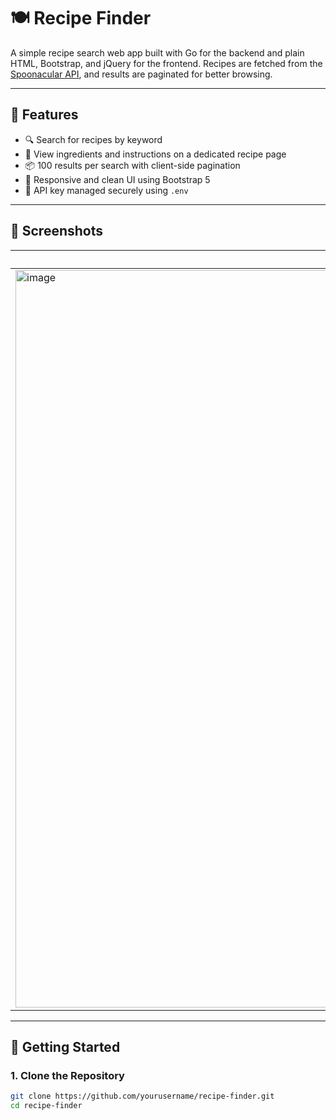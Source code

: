 # 🍽️ Recipe Finder

A simple recipe search web app built with Go for the backend and plain HTML, Bootstrap, and jQuery for the frontend. Recipes are fetched from the [Spoonacular API](https://spoonacular.com/food-api), and results are paginated for better browsing.

---

## 🧰 Features

- 🔍 Search for recipes by keyword
- 📄 View ingredients and instructions on a dedicated recipe page
- 📦 100 results per search with client-side pagination
- 🎨 Responsive and clean UI using Bootstrap 5
- 🔐 API key managed securely using `.env`

---

## 📸 Screenshots

| Search Page                              | Recipe Details Page                      |
|------------------------------------------|-------------------------------------------|
|<img width="2020" height="1180" alt="image" src="https://github.com/user-attachments/assets/2782e41d-72ba-4ca3-b80c-8d2628a2ad64" />| <img width="2020" height="1180" alt="image" src="https://github.com/user-attachments/assets/eaaf10e8-c1ec-4b0f-ba08-8c2244575d94" />

---

## 🚀 Getting Started

### 1. Clone the Repository

```bash
git clone https://github.com/yourusername/recipe-finder.git
cd recipe-finder
